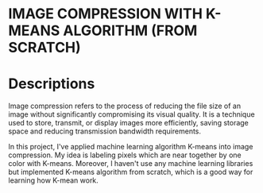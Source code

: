 # IMAGE COMPRESSION WITH K-MEANS ALGORITHM (FROM SCRATCH)

# Descriptions
Image compression refers to the process of reducing the file size of an image without significantly compromising its visual quality. It is a technique used to store, transmit, or display images more efficiently, saving storage space and reducing transmission bandwidth requirements.  

In this project, I've applied machine learning algorithm K-means into image compression. My idea is labeling pixels which are near together by one color with K-means. Moreover, I haven't use any machine learning libraries but implemented K-means algorithm from scratch, which is a good way for learning how K-mean work.